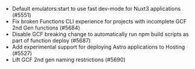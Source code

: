 - Default emulators:start to use fast dev-mode for Nuxt3 applications (#5551)
- Fix broken Functions CLI experience for projects with incomplete GCF 2nd Gen functions (#5684)
- Disable GCF breaking change to automatically run npm build scripts as part of function deploy (#5687)
- Add experimental support for deploying Astro applications to Hosting (#5527)
- Lift GCF 2nd gen naming restrictions (#5690)
